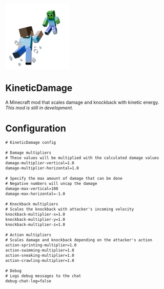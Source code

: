 <img src="assets/icon/icon_shadow.png" width=40%>

# KineticDamage
A Minecraft mod that scales damage and knockback with kinetic energy.\
*This mod is still in development.*

# Configuration
```properties
# KineticDamage config

# Damage multipliers
# These values will be multiplied with the calculated damage values
damage-multiplier-vertical=1.0
damage-multiplier-horizontal=1.0
                    
# Specify the max amount of damage that can be done
# Negative numbers will uncap the damage
damage-max-vertical=100
damage-max-horizontal=-1.0

# Knockback multipliers
# Scales the knockback with attacker's incoming velocity
knockback-multiplier-x=1.0
knockback-multiplier-y=1.0
knockback-multiplier-z=1.0
                    
# Action multipliers
# Scales damage and knockback depending on the attacker's action
action-sprinting-multiplier=1.0
action-swimming-multiplier=1.0
action-sneaking-multiplier=1.0
action-crawling-multiplier=1.0

# Debug
# Logs debug messages to the chat
debug-chat-log=false
```